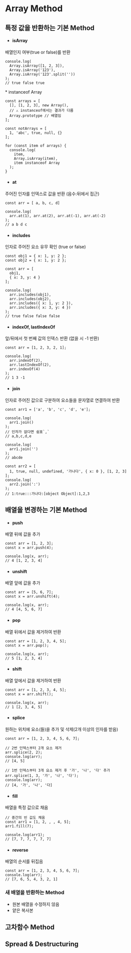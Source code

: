# Array Method

## 특정 값을 반환하는 기본 Method

- #### isArray

배열인지 여부(true or false)를 반환

```
console.log(
  Array.isArray([1, 2, 3]),
  Array.isArray('123'),
  Array.isArray('123'.split(''))
);
// true false true
```

\* instanceof Array

```
const arrays = [
  [], [1, 2, 3], new Array(),
  // ⚠️ instanceof에서는 결과가 다름
  Array.prototype // 배열임
];

const notArrays = [
  1, 'abc', true, null, {}
];

for (const item of arrays) {
  console.log(
    item,
    Array.isArray(item),
    item instanceof Array
  );
}
```

- #### at

주어진 인자를 인덱스로 값을 반환 (음수:뒤에서 접근)

```
const arr = [ a, b, c, d]

console.log(
  arr.at(1), arr.at(2), arr.at(-1), arr.at(-2)
);
// a b d c
```

- #### includes

인자로 주어진 요소 유무 확인 (true or false)

```
const obj1 = { x: 1, y: 2 };
const obj2 = { x: 1, y: 2 };

const arr = [
  obj1,
  { x: 3, y: 4 }
];

console.log(
  arr.includes(obj1),
  arr.includes(obj2),
  arr.includes({ x: 1, y: 2 }),
  arr.includes({ x: 3, y: 4 })
);
// true false false false
```

- #### indexOf, lastIndexOf

앞/뒤에서 첫 번째 값의 인덱스 반환 (없을 시 -1 반환)

```
const arr = [1, 2, 3, 2, 1];

console.log(
  arr.indexOf(2),
  arr.lastIndexOf(2),
  arr.indexOf(4)
);
// 1 3 -1
```

- #### join

인자로 주어진 값으로 구분하여 요소들을 문자열로 연결하여 반환

```
const arr1 = ['a', 'b', 'c', 'd', 'e'];

console.log(
  arr1.join()
);
// 인자가 없다면 쉼표`,`
// a,b,c,d,e

console.log(
  arr1.join('')
);
// abcde
```

```
const arr2 = [
  1, true, null, undefined, '가나다', { x: 0 }, [1, 2, 3]
];
console.log(
  arr2.join(':')
);
// 1:true:::가나다:[object Object]:1,2,3
```

## 배열을 변경하는 기본 Method

- #### push

배열 뒤에 값을 추가

```
const arr = [1, 2, 3];
const x = arr.push(4);

console.log(x, arr);
// 4 [1, 2, 3, 4]
```

- #### unshift

배열 앞에 값을 추가

```
const arr = [5, 6, 7];
const x = arr.unshift(4);

console.log(x, arr);
// 4 [4, 5, 6, 7]
```

- #### pop

배열 뒤에서 값을 제거하여 반환

```
const arr = [1, 2, 3, 4, 5];
const x = arr.pop();

console.log(x, arr);
// 5 [1, 2, 3, 4]
```

- #### shift

배열 앞에서 값을 제거하여 반환

```
const arr = [1, 2, 3, 4, 5];
const x = arr.shift();

console.log(x, arr);
// 1 [2, 3, 4, 5]
```

- #### splice

원하는 위치에 요소(들)을 추가 및 삭제(2개 이상의 인자를 받음)

```
const arr = [1, 2, 3, 4, 5, 6, 7];

// 2번 인덱스부터 2개 요소 제거
arr.splice(2, 2);
console.log(arr);
// [4, 5]

// 1번 인덱스부터 3개 요소 제거 후 '가', '나', '다' 추가
arr.splice(1, 3, '가', '나', '다');
console.log(arr);
// [4, '가', '나', '다]
```

- #### fill

배열을 특정 값으로 채움

```
// 중간의 빈 값도 채움
const arr1 = [1, 2, , , 4, 5];
arr1.fill(7);

console.log(arr1);
// [7, 7, 7, 7, 7, 7]
```

- #### reverse

배열의 순서를 뒤집음

```
const arr = [1, 2, 3, 4, 5, 6, 7];
console.log(arr);
// [7, 6, 5, 4, 3, 2, 1]
```

### 새 배열을 반환하는 Method

- 원본 배열을 수정하지 않음
- 얕은 복사본

## 고차함수 Method

## Spread & Destructuring
